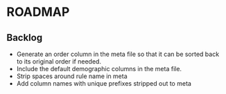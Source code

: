 # ROADMAP

## Backlog

* Generate an order column in the meta file so that it can be sorted back to its original order if needed.
* Include the default demographic columns in the meta file.
* Strip spaces around rule name in meta
* Add column names with unique prefixes stripped out to meta
